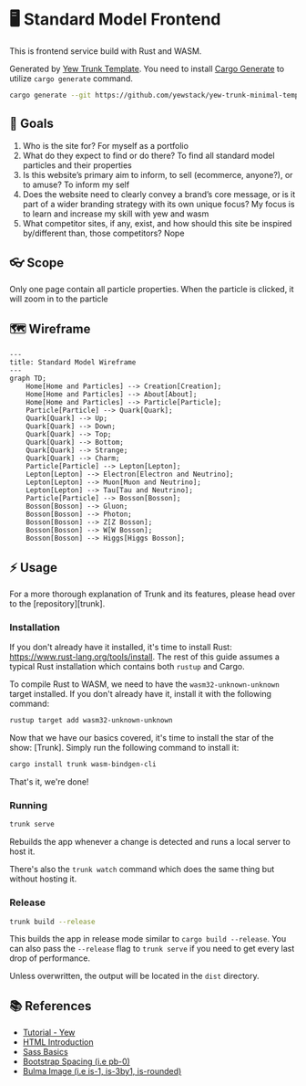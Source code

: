 # 🖥 Standard Model Frontend

This is frontend service build with Rust and WASM.

Generated by [Yew Trunk Template](https://github.com/yewstack/yew-trunk-minimal-template). You need to install [Cargo Generate](https://github.com/cargo-generate/cargo-generate) to utilize `cargo generate` command.

```bash
cargo generate --git https://github.com/yewstack/yew-trunk-minimal-template
```

## 🎯 Goals

1. Who is the site for? For myself as a portfolio
2. What do they expect to find or do there? To find all standard model particles and their properties
3. Is this website’s primary aim to inform, to sell (ecommerce, anyone?), or to amuse? To inform my self
4. Does the website need to clearly convey a brand’s core message, or is it part of a wider branding strategy with its own unique focus? My focus is to learn and increase my skill with yew and wasm
5. What competitor sites, if any, exist, and how should this site be inspired by/different than, those competitors? Nope

## 👓 Scope

Only one page contain all particle properties. When the particle is clicked, it will zoom in to the particle

## 🗺 Wireframe
```mermaid
---
title: Standard Model Wireframe
---
graph TD;
    Home[Home and Particles] --> Creation[Creation];
    Home[Home and Particles] --> About[About];
    Home[Home and Particles] --> Particle[Particle];
    Particle[Particle] --> Quark[Quark];
    Quark[Quark] --> Up;
    Quark[Quark] --> Down;
    Quark[Quark] --> Top;
    Quark[Quark] --> Bottom;
    Quark[Quark] --> Strange;
    Quark[Quark] --> Charm;
    Particle[Particle] --> Lepton[Lepton];
    Lepton[Lepton] --> Electron[Electron and Neutrino];
    Lepton[Lepton] --> Muon[Muon and Neutrino];
    Lepton[Lepton] --> Tau[Tau and Neutrino];
    Particle[Particle] --> Bosson[Bosson];
    Bosson[Bosson] --> Gluon;
    Bosson[Bosson] --> Photon;
    Bosson[Bosson] --> Z[Z Bosson];
    Bosson[Bosson] --> W[W Bosson];
    Bosson[Bosson] --> Higgs[Higgs Bosson];
```

## ⚡️ Usage

For a more thorough explanation of Trunk and its features, please head over to the [repository][trunk].

### Installation

If you don't already have it installed, it's time to install Rust: <https://www.rust-lang.org/tools/install>.
The rest of this guide assumes a typical Rust installation which contains both `rustup` and Cargo.

To compile Rust to WASM, we need to have the `wasm32-unknown-unknown` target installed.
If you don't already have it, install it with the following command:

```bash
rustup target add wasm32-unknown-unknown
```

Now that we have our basics covered, it's time to install the star of the show: [Trunk].
Simply run the following command to install it:

```bash
cargo install trunk wasm-bindgen-cli
```

That's it, we're done!

### Running

```bash
trunk serve
```

Rebuilds the app whenever a change is detected and runs a local server to host it.

There's also the `trunk watch` command which does the same thing but without hosting it.

### Release

```bash
trunk build --release
```

This builds the app in release mode similar to `cargo build --release`.
You can also pass the `--release` flag to `trunk serve` if you need to get every last drop of performance.

Unless overwritten, the output will be located in the `dist` directory.

## 📚 References

* [Tutorial - Yew](https://yew.rs/docs/tutorial)
* [HTML Introduction](https://www.w3schools.com/html/html_intro.asp)
* [Sass Basics](https://sass-lang.com/guide)
* [Bootstrap Spacing (i.e pb-0)](https://getbootstrap.com/docs/4.0/utilities/spacing/)
* [Bulma Image (i.e is-1, is-3by1, is-rounded)](https://bulma.io/documentation/elements/image/)